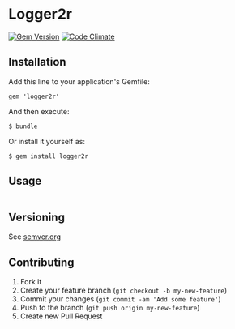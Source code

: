 # Logger2r

[![Gem Version](https://badge.fury.io/rb/logger2r.svg)](http://badge.fury.io/rb/logger2r)
[![Code Climate](https://codeclimate.com/github/skopciewski/logger2r/badges/gpa.svg)](https://codeclimate.com/github/skopciewski/logger2r)


## Installation

Add this line to your application's Gemfile:

    gem 'logger2r'

And then execute:

    $ bundle

Or install it yourself as:

    $ gem install logger2r

## Usage

```ruby
```

## Versioning

See [semver.org][semver]

## Contributing

1. Fork it
2. Create your feature branch (`git checkout -b my-new-feature`)
3. Commit your changes (`git commit -am 'Add some feature'`)
4. Push to the branch (`git push origin my-new-feature`)
5. Create new Pull Request

[semver]: http://semver.org/
